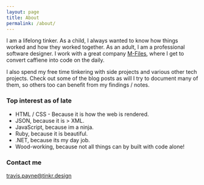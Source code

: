 ```yaml
---
layout: page
title: About
permalink: /about/
---
```


I am a lifelong tinker. As a child, I always wanted to know how things worked and how they worked together. As an adult, I am a professional software designer.  I work with a great company [M-Files](http://www.m-files.com), where I get to convert caffiene into code on the daily.

I also spend my free time tinkering with side projects and various other tech projects.
Check out some of the blog posts as will I try to document many of them, so others too can benefit from my findings / notes.

### Top interest as of late

- HTML / CSS - Because it is how the web is rendered.
- JSON, because it is > XML.
- JavaScript, because im a ninja.
- Ruby, because it is beautiful.
- .NET, because its my day job.
- Wood-working, because not all things can by built with code alone!

### Contact me

[travis.payne@tinkr.design](mailto:travis.payne@tinkr.design)
